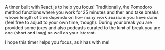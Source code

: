 A timer built with React.js to help you focus! Traditionally, the Pomodoro method functions where you work for 25 minutes and then and take breaks whose length of time depends on how many work sessions you have done (feel free to adjust to your own time, though). During your break you are provided some jokes and also podcasts curated to the kind of break you are one (short and long) as well as your interest. 

I hope this timer helps you focus, as it has with me!
